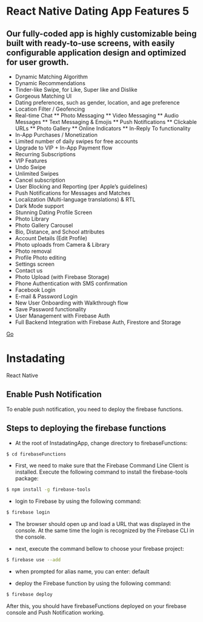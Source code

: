 # React Native Dating App Features 5
## Our fully-coded app is highly customizable being built with ready-to-use screens, with easily configurable application design and optimized for user growth.

* Dynamic Matching Algorithm
* Dynamic Recommendations
* Tinder-like Swipe, for Like, Super like and Dislike
* Gorgeous Matching UI
* Dating preferences, such as gender, location, and age preference
* Location Filter / Geofencing
* Real-time Chat
  ** Photo Messaging
  ** Video Messaging
  ** Audio Messages
  ** Text Messaging & Emojis
  ** Push Notifications
  ** Clickable URLs
  ** Photo Gallery
  ** Online Indicators
  ** In-Reply To functionality
* In-App Purchases / Monetization
* Limited number of daily swipes for free accounts
* Upgrade to VIP + In-App Payment flow
* Recurring Subscriptions
* VIP Features
* Undo Swipe
* Unlimited Swipes
* Cancel subscription
* User Blocking and Reporting (per Apple’s guidelines)
* Push Notifications for Messages and Matches
* Localization (Multi-language translations) & RTL
* Dark Mode support
* Stunning Dating Profile Screen
* Photo Library
* Photo Gallery Carousel
* Bio, Distance, and School attributes
* Account Details (Edit Profile)
* Photo uploads from Camera & Library
* Photo removal
* Profile Photo editing
* Settings screen
* Contact us
* Photo Upload (with Firebase Storage)
* Phone Authentication with SMS confirmation
* Facebook Login
* E-mail & Password Login
* New User Onboarding with Walkthrough flow
* Save Password functionality
* User Management with Firebase Auth
* Full Backend Integration with Firebase Auth, Firestore and Storage

<a href="https://www.instamobile.io/app-templates/react-native-dating-app/">Go</a>

# Instadating
React Native

## Enable Push Notification

To enable push notification, you need to deploy the firebase functions.

## Steps to deploying the firebase functions

* At the root of InstadatingApp, change directory to firebaseFunctions:

```bash
$ cd firebaseFunctions
```

* First, we need to make sure that the Firebase Command Line Client is installed. Execute the following command to install the firebase-tools package:

```bash
$ npm install -g firebase-tools
```

* login to Firebase by using the following command:

```bash
$ firebase login
```

* The browser should open up and load a URL that was displayed in the console. At the same time the login is recognized by the Firebase CLI in the console.

* next, execute the command bellow to choose your firebase project:

```bash
$ firebase use --add
```

* when prompted for alias name, you can  enter: default

* deploy the Firebase function by using the following command:

```bash
$ firebase deploy
```


After this, you should have firebaseFunctions deployed on your firebase console and Push Notification working.
